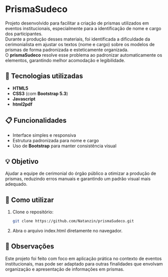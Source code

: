 # PrismaSudeco

Projeto desenvolvido para facilitar a criação de prismas utilizados em eventos institucionais, especialmente para a identificação de nome e cargo dos participantes.  
Durante a produção desses materiais, foi identificada a dificuldade da cerimonialista em ajustar os textos (nome e cargo) sobre os modelos de prismas de forma padronizada e esteticamente organizada.  
O **prismaSudeco** resolve esse problema ao padronizar automaticamente os elementos, garantindo melhor acomodação e legibilidade.  

## 🚀 Tecnologias utilizadas
- **HTML5**  
- **CSS3** (com **Bootstrap 5.3**)  
- **Javascript**
- **html2pdf**


## 📋 Funcionalidades
- Interface simples e responsiva  
- Estrutura padronizada para nome e cargo  
- Uso de **Bootstrap** para manter consistência visual  

## 💡 Objetivo
Ajudar a equipe de cerimonial do órgão público a otimizar a produção de prismas, reduzindo erros manuais e garantindo um padrão visual mais adequado.  

## 🔧 Como utilizar
1. Clone o repositório:  
   ```bash
   git clone https://github.com/Natanzin/prismaSudeco.git
   ```
2. Abra o arquivo index.html diretamente no navegador.

## 📌 Observações

Este projeto foi feito com foco em aplicação prática no contexto de eventos institucionais, mas pode ser adaptado para outras finalidades que envolvam organização e apresentação de informações em prismas.
